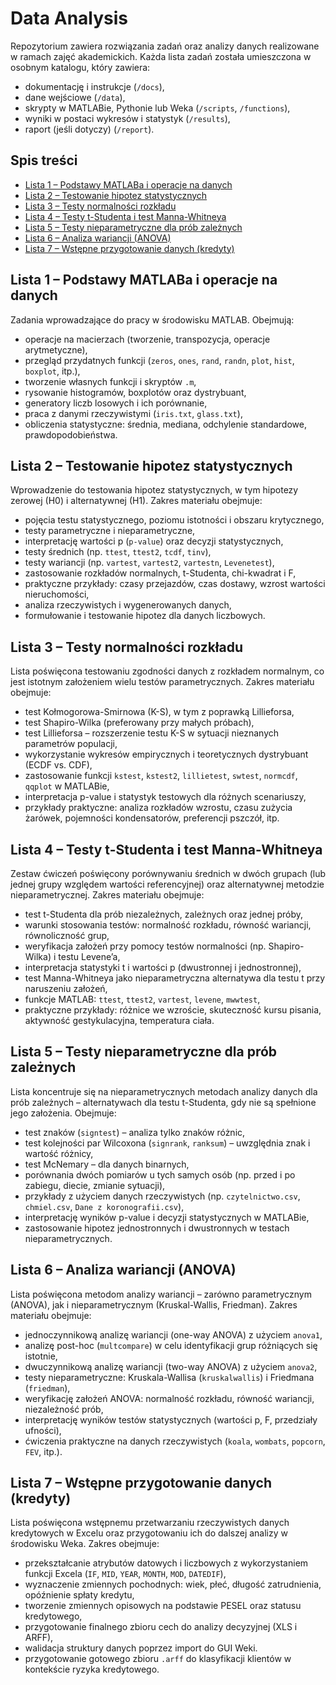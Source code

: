 # Data Analysis

Repozytorium zawiera rozwiązania zadań oraz analizy danych realizowane w ramach zajęć akademickich. Każda lista zadań została umieszczona w osobnym katalogu, który zawiera:

- dokumentację i instrukcje (`/docs`),
- dane wejściowe (`/data`),
- skrypty w MATLABie, Pythonie lub Weka (`/scripts`, `/functions`),
- wyniki w postaci wykresów i statystyk (`/results`),
- raport (jeśli dotyczy) (`/report`).

## Spis treści

- [Lista 1 – Podstawy MATLABa i operacje na danych](#lista-1--podstawy-matlaba-i-operacje-na-danych)
- [Lista 2 – Testowanie hipotez statystycznych](#lista-2--testowanie-hipotez-statystycznych)
- [Lista 3 – Testy normalności rozkładu](#lista-3--testy-normalności-rozkładu)
- [Lista 4 – Testy t-Studenta i test Manna-Whitneya](#lista-4--testy-t-studenta-i-test-manna-whitneya)
- [Lista 5 – Testy nieparametryczne dla prób zależnych](#lista-5--testy-nieparametryczne-dla-prób-zależnych)
- [Lista 6 – Analiza wariancji (ANOVA)](#lista-6--analiza-wariancji-anova)
- [Lista 7 – Wstępne przygotowanie danych (kredyty)](#lista-7--wstępne-przygotowanie-danych-kredyty)

## Lista 1 – Podstawy MATLABa i operacje na danych

Zadania wprowadzające do pracy w środowisku MATLAB. Obejmują:

- operacje na macierzach (tworzenie, transpozycja, operacje arytmetyczne),
- przegląd przydatnych funkcji (`zeros`, `ones`, `rand`, `randn`, `plot`, `hist`, `boxplot`, itp.),
- tworzenie własnych funkcji i skryptów `.m`,
- rysowanie histogramów, boxplotów oraz dystrybuant,
- generatory liczb losowych i ich porównanie,
- praca z danymi rzeczywistymi (`iris.txt`, `glass.txt`),
- obliczenia statystyczne: średnia, mediana, odchylenie standardowe, prawdopodobieństwa.

## Lista 2 – Testowanie hipotez statystycznych

Wprowadzenie do testowania hipotez statystycznych, w tym hipotezy zerowej (H0) i alternatywnej (H1). Zakres materiału obejmuje:

- pojęcia testu statystycznego, poziomu istotności i obszaru krytycznego,
- testy parametryczne i nieparametryczne,
- interpretację wartości p (`p-value`) oraz decyzji statystycznych,
- testy średnich (np. `ttest`, `ttest2`, `tcdf`, `tinv`),
- testy wariancji (np. `vartest`, `vartest2`, `vartestn`, `Levenetest`),
- zastosowanie rozkładów normalnych, t-Studenta, chi-kwadrat i F,
- praktyczne przykłady: czasy przejazdów, czas dostawy, wzrost wartości nieruchomości,
- analiza rzeczywistych i wygenerowanych danych,
- formułowanie i testowanie hipotez dla danych liczbowych.

## Lista 3 – Testy normalności rozkładu

Lista poświęcona testowaniu zgodności danych z rozkładem normalnym, co jest istotnym założeniem wielu testów parametrycznych. Zakres materiału obejmuje:

- test Kołmogorowa-Smirnowa (K-S), w tym z poprawką Lillieforsa,
- test Shapiro-Wilka (preferowany przy małych próbach),
- test Lillieforsa – rozszerzenie testu K-S w sytuacji nieznanych parametrów populacji,
- wykorzystanie wykresów empirycznych i teoretycznych dystrybuant (ECDF vs. CDF),
- zastosowanie funkcji `kstest`, `kstest2`, `lillietest`, `swtest`, `normcdf`, `qqplot` w MATLABie,
- interpretacja p-value i statystyk testowych dla różnych scenariuszy,
- przykłady praktyczne: analiza rozkładów wzrostu, czasu zużycia żarówek, pojemności kondensatorów, preferencji pszczół, itp.

## Lista 4 – Testy t-Studenta i test Manna-Whitneya

Zestaw ćwiczeń poświęcony porównywaniu średnich w dwóch grupach (lub jednej grupy względem wartości referencyjnej) oraz alternatywnej metodzie nieparametrycznej. Zakres materiału obejmuje:

- test t-Studenta dla prób niezależnych, zależnych oraz jednej próby,
- warunki stosowania testów: normalność rozkładu, równość wariancji, równoliczność grup,
- weryfikacja założeń przy pomocy testów normalności (np. Shapiro-Wilka) i testu Levene’a,
- interpretacja statystyki t i wartości p (dwustronnej i jednostronnej),
- test Manna-Whitneya jako nieparametryczna alternatywa dla testu t przy naruszeniu założeń,
- funkcje MATLAB: `ttest`, `ttest2`, `vartest`, `levene`, `mwwtest`,
- praktyczne przykłady: różnice we wzroście, skuteczność kursu pisania, aktywność gestykulacyjna, temperatura ciała.

## Lista 5 – Testy nieparametryczne dla prób zależnych

Lista koncentruje się na nieparametrycznych metodach analizy danych dla prób zależnych – alternatywach dla testu t-Studenta, gdy nie są spełnione jego założenia. Obejmuje:

- test znaków (`signtest`) – analiza tylko znaków różnic,
- test kolejności par Wilcoxona (`signrank`, `ranksum`) – uwzględnia znak i wartość różnicy,
- test McNemary – dla danych binarnych,
- porównania dwóch pomiarów u tych samych osób (np. przed i po zabiegu, diecie, zmianie sytuacji),
- przykłady z użyciem danych rzeczywistych (np. `czytelnictwo.csv`, `chmiel.csv`, `Dane z koronografii.csv`),
- interpretację wyników p-value i decyzji statystycznych w MATLABie,
- zastosowanie hipotez jednostronnych i dwustronnych w testach nieparametrycznych.

## Lista 6 – Analiza wariancji (ANOVA)

Lista poświęcona metodom analizy wariancji – zarówno parametrycznym (ANOVA), jak i nieparametrycznym (Kruskal-Wallis, Friedman). Zakres materiału obejmuje:

- jednoczynnikową analizę wariancji (one-way ANOVA) z użyciem `anova1`,
- analizę post-hoc (`multcompare`) w celu identyfikacji grup różniących się istotnie,
- dwuczynnikową analizę wariancji (two-way ANOVA) z użyciem `anova2`,
- testy nieparametryczne: Kruskala-Wallisa (`kruskalwallis`) i Friedmana (`friedman`),
- weryfikację założeń ANOVA: normalność rozkładu, równość wariancji, niezależność prób,
- interpretację wyników testów statystycznych (wartości p, F, przedziały ufności),
- ćwiczenia praktyczne na danych rzeczywistych (`koala`, `wombats`, `popcorn`, `FEV`, itp.).

## Lista 7 – Wstępne przygotowanie danych (kredyty)

Lista poświęcona wstępnemu przetwarzaniu rzeczywistych danych kredytowych w Excelu oraz przygotowaniu ich do dalszej analizy w środowisku Weka. Zakres obejmuje:

- przekształcanie atrybutów datowych i liczbowych z wykorzystaniem funkcji Excela (`IF`, `MID`, `YEAR`, `MONTH`, `MOD`, `DATEDIF`),
- wyznaczenie zmiennych pochodnych: wiek, płeć, długość zatrudnienia, opóźnienie spłaty kredytu,
- tworzenie zmiennych opisowych na podstawie PESEL oraz statusu kredytowego,
- przygotowanie finalnego zbioru cech do analizy decyzyjnej (XLS i ARFF),
- walidacja struktury danych poprzez import do GUI Weki.
- przygotowanie gotowego zbioru `.arff` do klasyfikacji klientów w kontekście ryzyka kredytowego.

